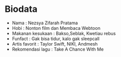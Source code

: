 # Biodata

* Nama : Nezsya Zifarah Pratama
* Hobi : Nonton film dan Membaca Webtoon
* Makanan kesukaan : Bakso,Seblak, Kwetiau rebus
* Funfact : Gak bisa tidur, kalo gak sleepcall
* Artis favorit : Taylor Swift, NIKI, Andmesh
* Rekomendasi lagu : Take A Chance With Me
